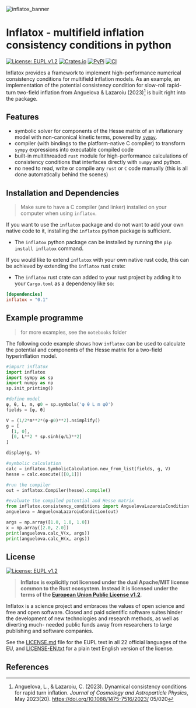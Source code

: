 ![inflatox_banner](https://raw.githubusercontent.com/smups/inflatox/dev/logos/banner.png)
# Inflatox - multifield inflation consistency conditions in python
[![License: EUPL v1.2](https://img.shields.io/badge/License-EUPLv1.2-blue.svg)](https://joinup.ec.europa.eu/collection/eupl/eupl-text-eupl-12)
[![Crates.io](https://img.shields.io/crates/v/inflatox)](https://crates.io/crates/inflatox)
[![PyPi](https://img.shields.io/pypi/v/inflatox)](https://pypi.org/project/inflatox)
[![CI](https://github.com/smups/inflatox/actions/workflows/CI.yml/badge.svg)](https://github.com/smups/inflatox/actions/workflows/CI.yml)

Inflatox provides a framework to implement high-performance numerical consistency conditions for multifield inflation models. As an example, an implementation of the potential consistency condition for slow-roll rapid-turn two-field inflation from Anguelova & Lazaroiu (2023)[^1] is built right into the package.

## Features
- symbolic solver for components of the Hesse matrix of an inflationary model with non-canonical kinetic terms, powered by [`sympy`](https://www.sympy.org).
- compiler (with bindings to the platform-native C compiler) to transform `sympy` expressions into executable compiled code
- built-in multithreaded `rust` module for high-performance calculations of consistency conditions that interfaces directly with `numpy` and python.
- no need to read, write or compile any `rust` or `C` code manually (this is all done automatically behind the scenes)

## Installation and Dependencies
> Make sure to have a C compiler (and linker) installed on your computer when using `inflatox`.

If you want to use the `inflatox` package and do not want to add your own native code to it, installing the `inflatox` python package is sufficient.
- The `inflatox` python package can be installed by running the `pip install inflatox` command.

If you would like to extend `inflatox` with your own native rust code, this can be achieved by extending the `inflatox` rust crate:
- The `inflatox` rust crate can added to your rust project by adding it to your `Cargo.toml` as a dependency like so:
```toml
[dependencies]
inflatox = "0.1"
```

## Example programme
> for more examples, see the `notebooks` folder

The following code example shows how `inflatox` can be used to calculate the potential and components of the Hesse matrix for a two-field hyperinflation model.
```python
#import inflatox
import inflatox
import sympy as sp
import numpy as np
sp.init_printing()

#define model
φ, θ, L, m, φ0 = sp.symbols('φ θ L m φ0')
fields = [φ, θ]

V = (1/2*m**2*(φ-φ0)**2).nsimplify()
g = [
  [1, 0],
  [0, L**2 * sp.sinh(φ/L)**2]
]

display(g, V)

#symbolic calculation
calc = inflatox.SymbolicCalculation.new_from_list(fields, g, V)
hesse = calc.execute([[0,1]])

#run the compiler
out = inflatox.Compiler(hesse).compile()

#evaluate the compiled potential and Hesse matrix
from inflatox.consistency_conditions import AnguelovaLazaroiuCondition
anguelova = AnguelovaLazaroiuCondition(out)

args = np.array([1.0, 1.0, 1.0])
x = np.array([2.0, 2.0])
print(anguelova.calc_V(x, args))
print(anguelova.calc_H(x, args))
```

## License
[![License: EUPL v1.2](https://img.shields.io/badge/License-EUPLv1.2-blue.svg)](https://joinup.ec.europa.eu/collection/eupl/eupl-text-eupl-12)
>**Inflatox is explicitly not licensed under the dual
Apache/MIT license common to the Rust ecosystem. Instead it is licensed under
the terms of the [European Union Public License v1.2](https://joinup.ec.europa.eu/collection/eupl/eupl-text-eupl-12)**.

Inflatox is a science project and embraces the values of open science and free
and open software. Closed and paid scientific software suites hinder the
development of new technologies and research methods, as well as diverting much-
needed public funds away from researchers to large publishing and software
companies.

See the [LICENSE.md](../LICENSE.md) file for the EUPL text in all 22 official
languages of the EU, and [LICENSE-EN.txt](../LICENSE-EN.txt) for a plain text
English version of the license.

## References
[^1]: Anguelova, L., & Lazaroiu, C. (2023). Dynamical consistency conditions for rapid turn inflation. *Journal of Cosmology and Astroparticle Physics*, May 2023(20). https://doi.org/10.1088/1475-7516/2023/ 05/020